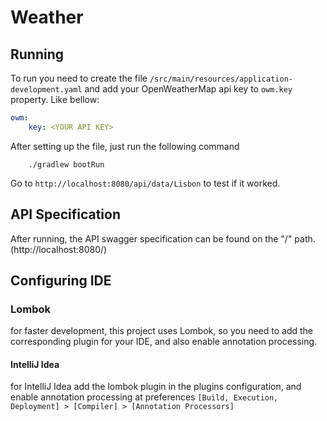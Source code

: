 Weather
=======

## Running

To run you need to create the file `/src/main/resources/application-development.yaml`
and add your OpenWeatherMap api key to `owm.key` property. Like bellow:

```yaml
owm:
    key: <YOUR API KEY>
``` 

After setting up the file, just run the following command
```
    ./gradlew bootRun
``` 

Go to `http://localhost:8080/api/data/Lisbon` to test if it worked. 

## API Specification

After running, the API swagger specification can be found on the "/" path. (http://localhost:8080/)

## Configuring IDE

### Lombok

for faster development, this project uses Lombok, so 
you need to add the corresponding plugin for your IDE, 
and also enable annotation processing.

#### IntelliJ Idea

for IntelliJ Idea add the lombok plugin in the 
plugins configuration, and enable annotation processing at 
preferences `[Build, Execution, Deployment] > [Compiler] > [Annotation Processors]` 